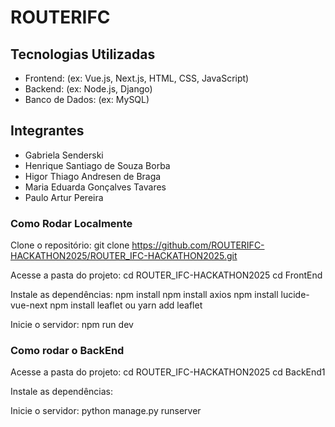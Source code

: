 # ROUTERIFC

## Tecnologias Utilizadas

- Frontend: (ex: Vue.js, Next.js, HTML, CSS, JavaScript)
- Backend: (ex: Node.js, Django) 
- Banco de Dados: (ex: MySQL) 

## Integrantes

- Gabriela Senderski
- Henrique Santiago de Souza Borba
- Higor Thiago Andresen de Braga
- Maria Eduarda Gonçalves Tavares
- Paulo Artur Pereira

### Como Rodar Localmente

Clone o repositório:
git clone https://github.com/ROUTERIFC-HACKATHON2025/ROUTER_IFC-HACKATHON2025.git

Acesse a pasta do projeto:
cd ROUTER_IFC-HACKATHON2025
cd FrontEnd

Instale as dependências:
npm install
npm install axios
npm install lucide-vue-next
npm install leaflet ou yarn add leaflet

Inicie o servidor:
npm run dev

### Como rodar o BackEnd


Acesse a pasta do projeto:
cd ROUTER_IFC-HACKATHON2025
cd BackEnd1

Instale as dependências:


Inicie o servidor:
python manage.py runserver
